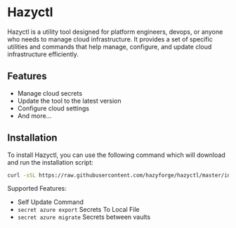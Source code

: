 # Hazyctl

Hazyctl is a utility tool designed for platform engineers, devops, or anyone who needs to manage cloud infrastructure. It provides a set of specific utilities and commands that help manage, configure, and update cloud infrastructure efficiently.

## Features

- Manage cloud secrets
- Update the tool to the latest version
- Configure cloud settings
- And more...

## Installation

To install Hazyctl, you can use the following command which will download and run the installation script:

```bash
curl -sSL https://raw.githubusercontent.com/hazyforge/hazyctl/master/install/install.sh | bash
```


Supported Features:
- Self Update Command
- `secret azure export` Secrets To Local File
- `secret azure migrate` Secrets between vaults 
